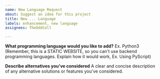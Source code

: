```yaml
---
name: New Language Request
about: Suggest an idea for this project
title: New ... Language
labels: enhancement, new language
assignees: TheOddCell

---
```


**What programming language would you like to add?**
Ex. Python3 (Remember, this is a STATIC WEBSITE, so you can't use backend programming languages. Explain how it would work, Ex. Using PyScript)

**Describe alternatives you've considered**
A clear and concise description of any alternative solutions or features you've considered.
